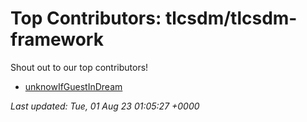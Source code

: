 # Top Contributors: tlcsdm/tlcsdm-framework
Shout out to our top contributors!

- [unknowIfGuestInDream](https://github.com/unknowIfGuestInDream)


_Last updated: Tue, 01 Aug 23 01:05:27 +0000_